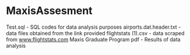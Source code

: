 # MaxisAssesment
Test.sql - SQL codes for data analysis purposes
airports.dat.header.txt - data files obtained from the link provided
flightstats (1).csv - data scraped from www.flightstats.com
Maxis Graduate Program pdf - Results of data analysis
